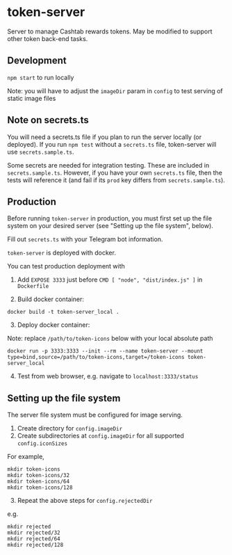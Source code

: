# token-server

Server to manage Cashtab rewards tokens. May be modified to support other token back-end tasks.

## Development

`npm start` to run locally

Note: you will have to adjust the `imageDir` param in `config` to test serving of static image files

## Note on secrets.ts

You will need a secrets.ts file if you plan to run the server locally (or deployed). If you run `npm test` without a `secrets.ts` file, token-server will use `secrets.sample.ts`.

Some secrets are needed for integration testing. These are included in `secrets.sample.ts`. However, if you have your own `secrets.ts` file, then the tests will reference it (and fail if its `prod` key differs from `secrets.sample.ts`).

## Production

Before running `token-server` in production, you must first set up the file system on your desired server (see "Setting up the file system", below).

Fill out `secrets.ts` with your Telegram bot information.

`token-server` is deployed with docker.

You can test production deployment with

1. Add `EXPOSE 3333` just before `CMD [ "node", "dist/index.js" ]` in `Dockerfile`

2. Build docker container:

```
docker build -t token-server_local .
```

3. Deploy docker container:

Note: replace `/path/to/token-icons` below with your local absolute path

```
docker run -p 3333:3333 --init --rm --name token-server --mount type=bind,source=/path/to/token-icons,target=/token-icons token-server_local
```

4. Test from web browser, e.g. navigate to `localhost:3333/status`

## Setting up the file system

The server file system must be configured for image serving.

1. Create directory for `config.imageDir`
2. Create subdirectories at `config.imageDir` for all supported `config.iconSizes`

For example,

```
mkdir token-icons
mkdir token-icons/32
mkdir token-icons/64
mkdir token-icons/128
```

3. Repeat the above steps for `config.rejectedDir`

e.g.

```
mkdir rejected
mkdir rejected/32
mkdir rejected/64
mkdir rejected/128
```

